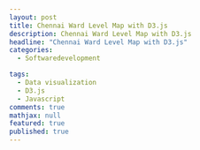 ```yaml
---
layout: post
title: Chennai Ward Level Map with D3.js
description: Chennai Ward Level Map with D3.js
headline: "Chennai Ward Level Map with D3.js"
categories:
  - Softwaredevelopment

tags: 
  - Data visualization
  - D3.js
  - Javascript
comments: true
mathjax: null
featured: true
published: true
---
```


<style> /* set the CSS */

.states {
  stroke: #000000;
}

text.big-text{
  font-size: 30px;
  font-weight: 400;
}

</style>

<div id="chart" class="content-wrapper__inner">
</div>	
<!-- load the d3.js library -->    	
<script src="//d3js.org/d3.v4.min.js"></script>
<script src="https://d3js.org/topojson.v2.min.js"></script>
<script>


var width = 960,
    height = 1000;

var svg = d3.select("body").select("#chart").append("svg")
    .attr("width", width)
    .attr("height", height);


var bigText = svg.append('text')
  .classed('big-text', true)
  .attr('x', 20)
  .attr('y', 45);

var color = d3.scaleOrdinal(d3.schemeCategory20);

d3.json("/data/chennai.topojson", function(error, us) {

	

var projection = d3.geoMercator().scale(101000).translate([-141000,23600]);
	var path = d3.geoPath()
    .projection(projection);

var features =topojson.feature(us, us.objects.Chennai).features;

svg.selectAll("path")
      .data(features)
      .enter().append("path")
      .attr("d", path)
      .style("fill",colorfn)
      .attr("class", "states")
      .on("mouseover",mouseover)
      .on("mouseout",mouseout);

  
});

function colorfn(d){
	return d && d.properties ? color(d.properties.ZONE_NAME): null;
}

function mouseover(d){
  // Highlight hovered province
  d3.select(this).style('fill', '#FFEB3B');
  bigText.text(nameFn(d));
}

function mouseout(d){
  // Highlight hovered province
  d3.select(this).style('fill', colorfn);
  bigText.text('');
}

// Get ward details
function nameFn(d){
  return d && d.properties ? d.properties.ZONE_NAME: null;
}

</script>




